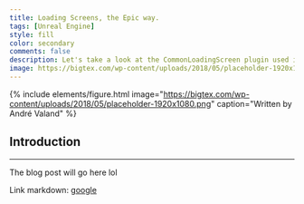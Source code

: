 ```yaml
---
title: Loading Screens, the Epic way.
tags: [Unreal Engine]
style: fill
color: secondary
comments: false
description: Let's take a look at the CommonLoadingScreen plugin used in Epic's "Lyra" content example. Click to read more...
image: https://bigtex.com/wp-content/uploads/2018/05/placeholder-1920x1080.png
---
```


<!-- Intro Image -->

{% include elements/figure.html image="https://bigtex.com/wp-content/uploads/2018/05/placeholder-1920x1080.png" caption="Written by André Valand" %}

<!-- Blog Post Content -->

## Introduction
---

The blog post will go here lol

Link markdown: [google](https://google.com/)
